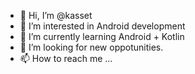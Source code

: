 - 👋 Hi, I’m @kasset
- 👀 I’m interested in Android development
- 🌱 I’m currently learning Android + Kotlin
- 💞️ I’m looking for new oppotunities.
- 📫 How to reach me ...

<!---
kasset/kasset is a ✨ special ✨ repository because its `README.md` (this file) appears on your GitHub profile.
You can click the Preview link to take a look at your changes.
--->
